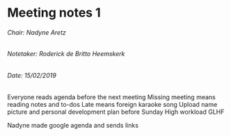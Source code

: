 # Meeting notes 1 
###### Chair: Nadyne Aretz
###### Notetaker: Roderick de Britto Heemskerk
###### Date: 15/02/2019 

Everyone reads agenda before the next meeting
Missing meeting means reading notes and to-dos
Late means foreign karaoke song
Upload name picture and personal development plan before Sunday
High workload
GLHF

Nadyne made google agenda and sends links